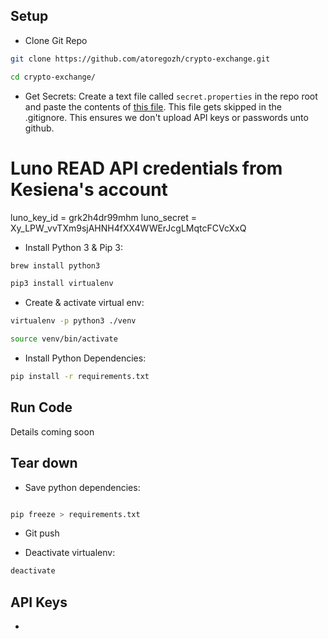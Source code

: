 ## Setup

* Clone Git Repo

```bash
git clone https://github.com/atoregozh/crypto-exchange.git

cd crypto-exchange/
```

* Get Secrets: Create a text file called `secret.properties` in the repo root
and paste the contents of [this file](https://docs.google.com/document/d/1JCUCMkh4PxpWQzD2Erv6cWCFv2-CgEwqS82XpqsHDBA/edit). 
This file gets skipped in the .gitignore. This ensures we don't upload API keys or passwords unto github.

# Luno READ API credentials from Kesiena's account
luno_key_id = grk2h4dr99mhm
luno_secret = Xy_LPW_vvTXm9sjAHNH4fXX4WWErJcgLMqtcFCVcXxQ

* Install Python 3 & Pip 3:
```bash
brew install python3

pip3 install virtualenv
```

* Create & activate virtual env:
```bash
virtualenv -p python3 ./venv

source venv/bin/activate
```

* Install Python Dependencies:
```bash
pip install -r requirements.txt
```

## Run Code

Details coming soon



## Tear down

* Save python dependencies:
```bash

pip freeze > requirements.txt

```

* Git push

* Deactivate virtualenv:
```bash
deactivate
```


## API Keys

* 